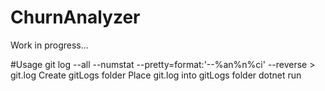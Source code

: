 # ChurnAnalyzer
Work in progress...

#Usage
git log --all --numstat --pretty=format:'--%an%n%ci' --reverse > git.log
Create gitLogs folder
Place git.log into gitLogs folder
dotnet run